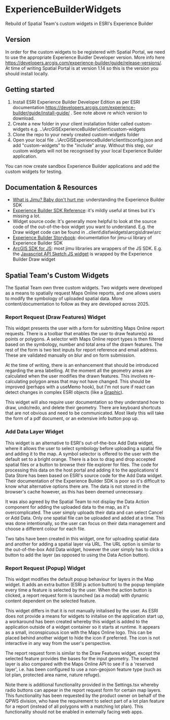 # ExperienceBuilderWidgets
Rebuild of Spatial Team's custom widgets in ESRI's Experience Builder

## Version
In order for the custom widgets to be registered with Spatial Portal, we need to use the appropriate Experience Buidler Developer version.  More info here https://developers.arcgis.com/experience-builder/guide/release-versions/. At time of writing Spatial Portal is at version 1.14 so this is the version you should install locally. 

## Getting started
1. Install ESRI Experience Builder Developer Edition as per ESRI documentation https://developers.arcgis.com/experience-builder/guide/install-guide/ . See note above re which version to download.
2. Create a new folder in your client installation folder called custom-widgets e.g. \..\ArcGISExperienceBuilder\client\custom-widgets
3. Clone the repo to your newly created custom-widgets folder
4. Open your local file \..\ArcGISExperienceBuilder\client\tsconfig.json and add "custom-widgets" to the "include" array. Without this step, our custom widgets will not be recognised by your local Experience Builder application.

You can now create sandbox Experience Builder applications and add the custom widgets for testing.

## Documentation & Resources
- [What is Jimu? Baby don't hurt me](https://developers.arcgis.com/experience-builder/guide/core-concepts/jimu/): understanding the Experience Builder SDK
- [Experience Builder SDK Reference](https://developers.arcgis.com/experience-builder/api-reference/): it's mildly useful at times but it's missing a lot.
- Widget source code: It's generally more helpful to look at the source code of the out-of-the-box widget you want to understand. E.g. the Draw widget code can be found in ..client\dist\widgets\arcgis\draw\src
- [Experience Bulider Storybook](https://developers.arcgis.com/experience-builder/storybook/?path=/docs/welcome--docs): documentation for jimu-ui library of Experience Builder SDK
- [ArcGIS SDK for JS](https://developers.arcgis.com/javascript/latest/api-reference/esri-widgets-Sketch.html#properties-summary): most jimu libraries are wrappers of the JS SDK. E.g.  the [Javascript API Sketch JS widget](https://developers.arcgis.com/javascript/latest/api-reference/esri-widgets-Sketch.html) is wrapped by the Experience Builder Draw widget

## Spatial Team's Custom Widgets
The Spatial Team own three custom widgets. Two widgets were developed as a means to spatially request Maps Online reports, and one allows users to modify the symbology of uploaded spatial data. More content/documentation to follow as they are developed across 2025.

### Report Request (Draw Features) Widget
This widget presents the user with a form for submitting Maps Online report requests. There is a toolbar that enables the user to draw feature(s) as points or polygons. A selector with Maps Online report types is then filtered based on the symbology, number and total area of the drawn features. The rest of the form is two text inputs for report reference and email address. These are validated manually on blur and on form submission. 

At the time of writing, there is an enhancement that should be introduced regarding the area labelling. At the moment all the geometry areas are calculated when the user modifies the drawn features. This involves re-calculating polygon areas that may not have changed. This should be improved (perhaps with a useMemo hook), but I'm not sure if react can detect changes in complex ESRI objects (like a [Graphic](https://developers.arcgis.com/javascript/latest/api-reference/esri-Graphic.html)).

This widget will also require user documentation so they understand how to draw, undo/redo, and delete their geometry. There are keyboard shortcuts that are not obvious and need to be communicated. Most likely this will take the form of a pdf document, or an extensive info button pop up.

### Add Data Layer Widget
This widget is an alternative to ESRI's out-of-the-box Add Data widget, where it allows the user to select symbology before uploading a spatial file and adding it to the map. A symbol selector is offered to the user with the default set to a bright orange. There is a box to drag and drop accepted spatial files or a button to browse their file explorer for files. The code for processing this data on the host portal and adding it to the applications'd Data Store has been based on ESRI's source code for the Add Data widget. Their documentation of the Experience Builder SDK is poor so it's difficult to know what alternative options there are. The data is not stored in the browser's cache however, as this has been deemed unnecessary. 

It was also agreed by the Spatial Team to not display the Data Action component for adding the uploaded data to the map, as it's overcomplicated. The user simply uploads their data and can select Cancel or Add Data. Only one spatial file can be uploaded and added at a time. This was done intentionally, so the user can focus on their data management and choose a different colour for each file.

Two tabs have been created in this widget, one for uploading spatial data and another for adding a spatial layer via URL. The URL option is similar to the out-of-the-box Add Data widget, however the user simply has to click a button to add the layer (as opposed to using the Data Action button).

### Report Request (Popup) Widget
This widget modifies the default popup behaviour for layers in the Map widget. It adds an extra button (ESRI js action button) to the popup template every time a feature is selected by the user. When the action button is clicked, a report request form is launched (as a modal) with dynamic content dependent on the selected feature.

This widget differs in that it is not manually initalised by the user. As ESRI does not provide a means for widgets to initalise on the application start up, a workaround has been created whereby this widget is added to the application outside of a widget container so it starts at runtime. It appears as a small, inconspicuous icon with the Maps Online logo. This can be placed behind another widget to hide the icon if preferred. The icon is not interactive in any way from the user's perspective.

The report request form is similar to the Draw Features widget, except the selected feature provides the bases for the input geometry. The selected layer is also compared with the Maps Online API to see if is a 'reserved layer', i.e. has been configured to use a non-geojson feature type (such as lot plan, protected area name, nature refuge).

Note there is additional functionality provided in the Settings.tsx whereby radio buttons can appear in the report request form for certain map layers. This functionality has been requested by the product owner on behalf of the QPWS division, who have the requirement to select part of a lot plan feature for a report (instead of all polygons with a matching lot plan). This functionality should not be enabled in externally facing web apps.
